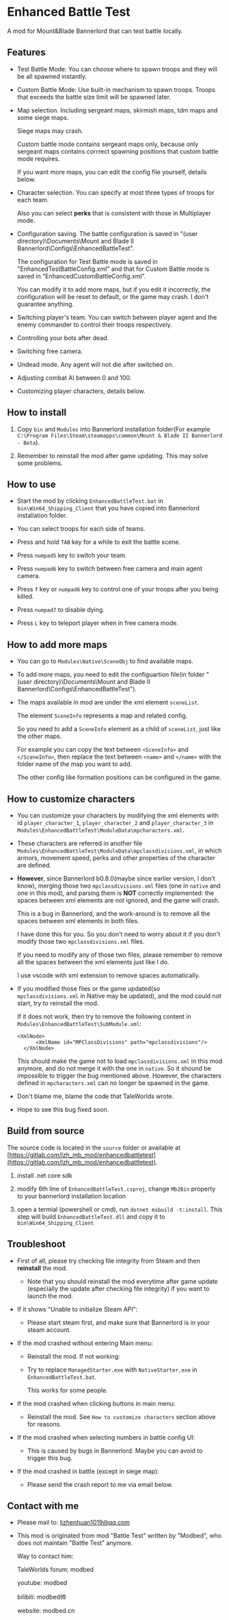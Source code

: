 # Enhanced Battle Test

A mod for Mount&Blade Bannerlord that can test battle locally.

## Features
- Test Battle Mode: You can choose where to spawn troops and they will be all spawned instantly.

- Custom Battle Mode: Use built-in mechanism to spawn troops. Troops that exceeds the battle size limit will be spawned later.

- Map selection. Including sergeant maps, skirmish maps, tdm maps and some siege maps.

  Siege maps may crash.

  Custom battle mode contains sergeant maps only, because only sergeant maps contains corrrect spawning positions that custom battle mode requires.

  If you want more maps, you can edit the config file yourself, details below.

- Character selection. You can specify at most three types of troops for each team.

  Also you can select **perks** that is consistent with those in Multiplayer mode.

- Configuration saving. The battle configuration is saved in "(user directory)\Documents\Mount and Blade II Bannerlord\Configs\EnhancedBattleTest\".

  The configuration for Test Battle mode is saved in "EnhancedTestBattleConfig.xml" and that for Custom Battle mode is saved in "EnhancedCustomBattleConfig.xml".

  You can modify it to add more maps, but if you edit it incorrectly, the configuration will be reset to default, or the game may crash. I don't guarantee anything.

- Switching player's team. You can switch between player agent and the enemy commander to control their troops respectively.

- Controlling your bots after dead.

- Switching free camera.

- Undead mode. Any agent will not die after switched on.

- Adjusting combat AI between 0 and 100.

- Customizing player characters, details below.

## How to install
1. Copy `bin` and `Modules` into Bannerlord installation folder(For example `C:\Program Files\Steam\steamapps\common\Mount & Blade II Bannerlord - Beta`).

2. Remember to reinstall the mod after game updating. This may solve some problems.

## How to use
- Start the mod by clicking `EnhancedBattleTest.bat` in `bin\Win64_Shipping_Client` that you have copied into Bannerlord installation folder.

- You can select troops for each side of teams.

- Press and hold `TAB` key for a while to exit the battle scene.

- Press `numpad5` key to switch your team.

- Press `numpad6` key to switch between free camera and main agent camera.

- Press `f` key or `numpad6` key to control one of your troops after you being killed.

- Press `numpad7` to disable dying.

- Press `L` key to teleport player when in free camera mode.

## How to add more maps
- You can go to `Modules\Native\SceneObj` to find available maps.

- To add more maps, you need to edit the configuartion file(in folder "(user directory)\Documents\Mount and Blade II Bannerlord\Configs\EnhancedBattleTest\").

- The maps available in mod are under the xml element `sceneList`.

  The element `SceneInfo` represents a map and related config.

  So you need to add a `SceneInfo` element as a child of `sceneList`, just like the other maps.

  For example you can copy the text between `<SceneInfo>` and `</SceneInfo>`, then replace the text between `<name>` and `</name>` with the folder name of the map you want to add.

  The other config like formation positions can be configured in the game.

## How to customize characters
- You can customize your characters by modifying the xml elements with id `player_character_1`, `player_character_2` and `player_character_3` in `Modules\EnhancedBattleTest\ModuleData\mpcharacters.xml`.

- These characters are referred in another file `Modules\EnhancedBattleTest\ModuleData\mpclassdivisions.xml`, in which armors, movement speed, perks and other properties of the character are defined.

- **However**, since Bannerlord b0.8.0(maybe since earlier version, I don't know), merging those two `mpclassdivisions.xml` files (one in `native` and one in this mod), and parsing them is **NOT** correctly implemented: the spaces between xml elements are not ignored, and the game will crash.

  This is a bug in Bannerlord, and the work-around is to remove all the spaces between xml elements in both files.
  
  I have done this for you. So you don't need to worry about it if you don't modify those two `mpclassdivisions.xml` files.

  If you need to modify any of those two files, please remember to remove all the spaces between the xml elements just like I do.

  I use vscode with xml extension to remove spaces automatically.

- If you modified those files or the game updated(so `mpclassdivisions.xml` in Native may be updated), and the mod could not start, try to reinstall the mod.

  If it does not work, then try to remove the following content in `Modules\EnhancedBattleTest\SubModule.xml`:
  ```
  <XmlNode>
		<XmlName id="MPClassDivisions" path="mpclassdivisions"/>
	</XmlNode>
  ```
  This should make the game not to load `mpclassdivisions.xml` in this mod anymore, and do not merge it with the one in `native`. So it shound be impossible to trigger the bug mentioned above. However, the characters defined in `mpcharacters.xml` can no longer be spawned in the game.

- Don't blame me, blame the code that TaleWorlds wrote.

- Hope to see this bug fixed soon.


## Build from source
The source code is located in the `source` folder or available at [https://gitlab.com/lzh_mb_mod/enhancedbattletest](https://gitlab.com/lzh_mb_mod/enhancedbattletest).

1. install .net core sdk

2. modify 6th line of `EnhancedBattleTest.csproj`, change `Mb2Bin` property to your bannerlord installation location

3. open a termial (powershell or cmd), run `dotnet msbuild -t:install`. This step will build `EnhancedBattleTest.dll` and copy it to `bin\Win64_Shipping_Client`

## Troubleshoot
- First of all, please try checking file integrity from Steam and then **reinstall** the mod.

  - Note that you should reinstall the mod everytime after game update (especially the update after checking file integrity) if you want to launch the mod.

- If it shows "Unable to initialize Steam API":

  - Please start steam first, and make sure that Bannerlord is in your steam account.

- If the mod crashed without entering Main menu:

  - Reinstall the mod. If not working:

  - Try to replace `ManagedStarter.exe` with `NativeStarter.exe` in `EnhancedBattleTest.bat`.

    This works for some people.

- If the mod crashed when clicking buttons in main menu:
  
  - Reinstall the mod. See `How to customize characters` section above for reasons.

- If the mod crashed when selecting numbers in battle config UI:
  
  - This is caused by bugs in Bannerlord. Maybe you can avoid to trigger this bug.

- If the mod crashed in battle (except in siege map):

  - Please send the crash report to me via email below.

## Contact with me
* Please mail to: lizhenhuan1019@qq.com

* This mod is originated from mod "Battle Test" written by "Modbed", who does not maintain "Battle Test" anymore.
  
  Way to contact him:
  
  TaleWorlds forum: modbed
  
  youtube: modbed
  
  bilibili: modbed帅
  
  website: modbed.cn
